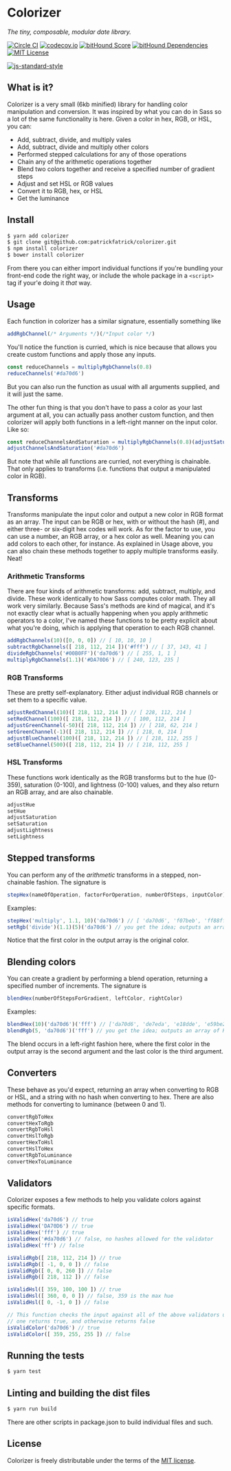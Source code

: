# Colorizer

_The tiny, composable, modular date library._

[![Circle CI](https://circleci.com/gh/patrickfatrick/colorizer.svg?style=shield)](https://circleci.com/gh/patrickfatrick/colorizer)
[![codecov.io](https://codecov.io/github/patrickfatrick/colorizer/coverage.svg?branch=master)](https://codecov.io/github/patrickfatrick/colorizer?branch=master)
[![bitHound Score](https://www.bithound.io/github/patrickfatrick/colorizer/badges/score.svg)](https://www.bithound.io/github/patrickfatrick/colorizer)
[![bitHound Dependencies](https://www.bithound.io/github/patrickfatrick/colorizer/badges/dependencies.svg)](https://www.bithound.io/github/patrickfatrick/colorizer/master/dependencies/npm)
[![MIT License][license-image]][license-url]

[![js-standard-style](https://cdn.rawgit.com/feross/standard/master/badge.svg)](https://github.com/feross/standard)

## What is it?

Colorizer is a very small (6kb minified) library for handling color manipulation and conversion. It was inspired by what you can do in Sass so a lot of the same functionality is here. Given a color in hex, RGB, or HSL, you can:

- Add, subtract, divide, and multiply vales
- Add, subtract, divide and multiply other colors
- Performed stepped calculations for any of those operations
- Chain any of the arithmetic operations together
- Blend two colors together and receive a specified number of gradient steps
- Adjust and set HSL or RGB values
- Convert it to RGB, hex, or HSL
- Get the luminance

## Install

```bash
$ yarn add colorizer
$ git clone git@github.com:patrickfatrick/colorizer.git
$ npm install colorizer
$ bower install colorizer
```

From there you can either import individual functions if you're bundling your front-end code the right way, or include the whole package in a `<script>` tag if your'e doing it _that_ way.

## Usage

Each function in colorizer has a similar signature, essentially something like

```javascript
addRgbChannel(/* Arguments */)(/*Input color */)
```

You'll notice the function is curried, which is nice because that allows you create custom functions and apply those any inputs.

```javascript
const reduceChannels = multiplyRgbChannels(0.8)
reduceChannels('#da70d6')
```

But you can also run the function as usual with all arguments supplied, and it will just the same.

The other fun thing is that you don't have to pass a color as your last argument at all, you can actually pass another custom function, and then colorizer will apply both functions in a left-right manner on the input color. Like so:

```javascript
const reduceChannelsAndSaturation = multiplyRgbChannels(0.8)(adjustSaturation(-10))
adjustChannelsAndSaturation('#da70d6')
```

But note that while all functions are curried, not everything is chainable. That only applies to transforms (i.e. functions that output a manipulated color in RGB).

## Transforms

Transforms manipulate the input color and output a new color in RGB format as an array. The input can be RGB or hex, with or without the hash (#), and either three- or six-digit hex codes will work. As for the factor to use, you can use a number, an RGB array, or a hex color as well. Meaning you can add colors to each other, for instance. As explained in Usage above, you can also chain these methods together to apply multiple transforms easily. Neat!

### Arithmetic Transforms

There are four kinds of arithmetic transforms: add, subtract, multiply, and divide. These work identically to how Sass computes color math. They all work very similarly. Because Sass's methods are kind of magical, and it's not exactly clear what is actually happening when you apply arithmetic operators to a color, I've named these functions to be pretty explicit about what you're doing, which is applying that operation to each RGB channel.

```javascript
addRgbChannels(10)([0, 0, 0]) // [ 10, 10, 10 ]
subtractRgbChannels([ 218, 112, 214 ])('#fff') // [ 37, 143, 41 ]
divideRgbChannels('#00B0FF')('da70d6') // [ 255, 1, 1 ]
multiplyRgbChannels(1.1)('#DA70D6') // [ 240, 123, 235 ]
```

### RGB Transforms

These are pretty self-explanatory. Either adjust individual RGB channels or set them to a specific value.

```javascript
adjustRedChannel(10)([ 218, 112, 214 ]) // [ 228, 112, 214 ]
setRedChannel(100)([ 218, 112, 214 ]) // [ 100, 112, 214 ]
adjustGreenChannel(-50)([ 218, 112, 214 ]) // [ 218, 62, 214 ]
setGreenChannel(-1)([ 218, 112, 214 ]) // [ 218, 0, 214 ]
adjustBlueChannel(100)([ 218, 112, 214 ]) // [ 218, 112, 255 ]
setBlueChannel(500)([ 218, 112, 214 ]) // [ 218, 112, 255 ]
```

### HSL Transforms

These functions work identically as the RGB transforms but to the hue (0-359), saturation (0-100), and lightness (0-100) values, and they also return an RGB array, and are also chainable.

```javascript
adjustHue
setHue
adjustSaturation
setSaturation
adjustLightness
setLightness
```

## Stepped transforms

You can perform any of the *arithmetic* transforms in a stepped, non-chainable fashion. The signature is

```javascript
stepHex(nameOfOperation, factorForOperation, numberOfSteps, inputColor)
```

Examples:

```javascript
stepHex('multiply', 1.1, 10)('da70d6') // [ 'da70d6', 'f07beb', 'ff88ff', 'ff95ff', 'ffa4ff', 'ffb4ff', 'ffc6ff', 'ffdaff', 'fff0ff', 'ffffff', 'ffffff' ]
setRgb('divide')(1.1)(5)('da70d6') // you get the idea; outputs an array of RGB arrays
```

Notice that the first color in the output array is the original color.

## Blending colors

You can create a gradient by performing a blend operation, returning a specified number of increments. The signature is

```javascript
blendHex(numberOfStepsForGradient, leftColor, rightColor)
```

Examples:

```javascript
blendHex(10)('da70d6')('fff') // ['da70d6', 'de7eda', 'e18dde', 'e59be2', 'e9a9e6', 'ecb8ea', 'f0c6ef', 'f4d4f3', 'f8e2f7', 'fbf1fb', 'ffffff']
blendRgb(5, 'da70d6')('fff') // you get the idea; outputs an array of RGB arrays
```

The blend occurs in a left-right fashion here, where the first color in the output array is the second argument and the last color is the third argument.

## Converters

These behave as you'd expect, returning an array when converting to RGB or HSL, and a string with no hash when converting to hex. There are also methods for converting to luminance (between 0 and 1).

```javascript
convertRgbToHex
convertHexToRgb
convertRgbToHsl
convertHslToRgb
convertHexToHsl
convertHslToHex
convertRgbToLuminance
convertHexToLuminance
```

## Validators

Colorizer exposes a few methods to help you validate colors against specific formats.

```javascript
isValidHex('da70d6') // true
isValidHex('DA70D6') // true
isValidHex('fff') // true
isValidHex('#da70d6') // false, no hashes allowed for the validator
isValidHex('ff') // false

isValidRgb([ 218, 112, 214 ]) // true
isValidRgb([ -1, 0, 0 ]) // false
isValidRgb([ 0, 0, 260 ]) // false
isValidRgb([ 218, 112 ]) // false

isValidHsl([ 359, 100, 100 ]) // true
isValidHsl([ 360, 0, 0 ]) // false, 359 is the max hue
isValidHsl([ 0, -1, 0 ]) // false

// This function checks the input against all of the above validators until
// one returns true, and otherwise returns false
isValidColor('da70d6') // true
isValidColor([ 359, 255, 255 ]) // false
```

## Running the tests

```bash
$ yarn test
```

## Linting and building the dist files

```bash
$ yarn run build
```

There are other scripts in package.json to build individual files and such.

## License

Colorizer is freely distributable under the terms of the [MIT license](./LICENSE).

[license-image]: http://img.shields.io/badge/license-MIT-blue.svg?style=flat
[license-url]: LICENSE

